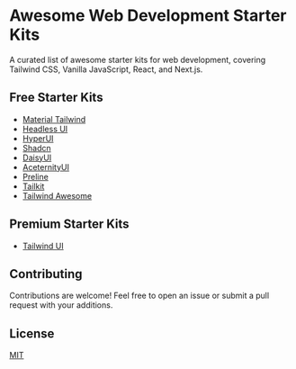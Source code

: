 # Awesome Web Development Starter Kits

A curated list of awesome starter kits for web development, covering Tailwind CSS, Vanilla JavaScript, React, and Next.js.

## Free Starter Kits

- [Material Tailwind](https://material-tailwind.com/)
- [Headless UI](https://headlessui.com/)
- [HyperUI](https://www.hyperui.dev/)
- [Shadcn](https://ui.shadcn.com/)
- [DaisyUI](https://daisyui.com/)
- [AceternityUI](https://ui.aceternity.com/)
- [Preline](https://preline.co/)
- [Tailkit](https://tailkit.com/)
- [Tailwind Awesome](https://www.tailwindawesome.com/)

## Premium Starter Kits

- [Tailwind UI](https://tailwindui.com/)

## Contributing

Contributions are welcome! Feel free to open an issue or submit a pull request with your additions.

## License

[MIT](LICENSE)
